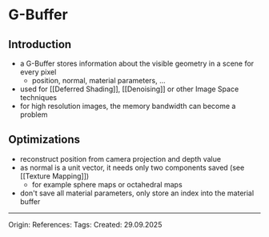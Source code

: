 # G-Buffer

## Introduction

- a G-Buffer stores information about the visible geometry in a scene for every pixel
	- position, normal, material parameters, ...
- used for [[Deferred Shading]], [[Denoising]] or other Image Space techniques
- for high resolution images, the memory bandwidth can become a problem

## Optimizations

- reconstruct position from camera projection and depth value
- as normal is a unit vector, it needs only two components saved (see [[Texture Mapping]])
	- for example sphere maps or octahedral maps
- don't save all material parameters, only store an index into the material buffer

---

Origin: 
References: 
Tags: 
Created: 29.09.2025

